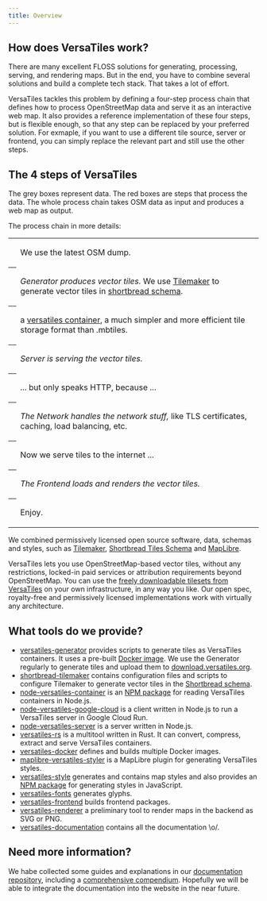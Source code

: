 ```yaml
---
title: Overview
---
```



## How does VersaTiles work?

There are many excellent FLOSS solutions for generating, processing, serving, and rendering maps. But in the end, you have to combine several solutions and build a complete tech stack. That takes a lot of effort.

VersaTiles tackles this problem by defining a four-step process chain that defines how to process OpenStreetMap data and serve it as an interactive web map. It also provides a reference implementation of these four steps, but is flexible enough, so that any step can be replaced by your preferred solution. For exmaple, if you want to use a different tile source, server or frontend, you can simply replace the relevant part and still use the other steps.


## The 4 steps of VersaTiles

<ChartFlow style="max-width:100%"></ChartFlow>

The grey boxes represent data. The red boxes are steps that process the data.
The whole process chain takes OSM data as input and produces a web map as output.

The process chain in more details:

<table class="overview">
<tr><th><ChartFlow step="0"></ChartFlow></th><td>

We use the latest OSM dump.
</td></tr>
<tr><th><ChartFlow step="1"></ChartFlow></th><td>

_Generator produces vector tiles._ We use [Tilemaker](https://tilemaker.org/) to generate vector tiles in [shortbread schema](https://shortbread-tiles.org/schema/).
</td></tr>
<tr><th><ChartFlow step="2"></ChartFlow></th><td>

a [versatiles container](http://github.com/versatiles-org/versatiles-spec), a much simpler and more efficient tile storage format than .mbtiles.
</td></tr>
<tr><th><ChartFlow step="3"></ChartFlow></th><td>

_Server is serving the vector tiles._
</td></tr>
<tr><th><ChartFlow step="4"></ChartFlow></th><td>

... but only speaks HTTP, because ...
</td></tr>
<tr><th><ChartFlow step="5"></ChartFlow></th><td>

_The Network handles the network stuff,_ like TLS certificates, caching, load balancing, etc.
</td></tr>
<tr><th><ChartFlow step="6"></ChartFlow></th><td>

Now we serve tiles to the internet ...
</td></tr>
<tr><th><ChartFlow step="7"></ChartFlow></th><td>

_The Frontend loads and renders the vector tiles._
</td></tr>
<tr><th><ChartFlow step="8"></ChartFlow></th><td>

Enjoy.
</td></tr>
</table>

We combined permissively licensed open source software, data, schemas and styles, such as [Tilemaker](https://tilemaker.org/), [Shortbread Tiles Schema](https://shortbread-tiles.org/schema/) and [MapLibre](https://maplibre.org/).

VersaTiles lets you use OpenStreetMap-based vector tiles, without any restrictions, locked-in paid services or attribution requirements beyond OpenStreetMap. You can use the [freely downloadable tilesets from VersaTiles](https://download.versatiles.org) on your own infrastructure, in any way you like. Our open spec, royalty-free and permissively licensed implementations work with virtually any architecture.


## What tools do we provide?

- [versatiles-generator](https://github.com/versatiles-org/versatiles-generator) provides scripts to generate tiles as VersaTiles containers. It uses a pre-built [Docker image](https://github.com/versatiles-org/versatiles-docker). We use the Generator regularly to generate tiles and upload them to [download.versatiles.org](https://download.versatiles.org).
- [shortbread-tilemaker](https://github.com/versatiles-org/shortbread-tilemaker) contains configuration files and scripts to configure Tilemaker to generate vector tiles in the [Shortbread schema](https://shortbread-tiles.org/).
- [node-versatiles-container](https://github.com/versatiles-org/node-versatiles-container) is an [NPM package](https://www.npmjs.com/package/@versatiles/container) for reading VersaTiles containers in Node.js.
- [node-versatiles-google-cloud](https://github.com/versatiles-org/node-versatiles-google-cloud) is a client written in Node.js to run a VersaTiles server in Google Cloud Run.
- [node-versatiles-server](https://github.com/versatiles-org/node-versatiles-server) is a server written in Node.js.
- [versatiles-rs](https://github.com/versatiles-org/versatiles-rs) is a multitool written in Rust. It can convert, compress, extract and serve VersaTiles containers.
- [versatiles-docker](https://github.com/versatiles-org/versatiles-docker) defines and builds multiple Docker images.
- [maplibre-versatiles-styler](https://github.com/versatiles-org/maplibre-versatiles-styler) is a MapLibre plugin for generating VersaTiles styles.
- [versatiles-style](https://github.com/versatiles-org/versatiles-style) generates and contains map styles and also provides an [NPM package](https://www.npmjs.com/package/@versatiles/style) for generating styles in JavaScript.
- [versatiles-fonts](https://github.com/versatiles-org/versatiles-fonts) generates glyphs.
- [versatiles-frontend](https://github.com/versatiles-org/versatiles-frontend) builds frontend packages.
- [versatiles-renderer](https://github.com/versatiles-org/versatiles-renderer) a preliminary tool to render maps in the backend as SVG or PNG.
- [versatiles-documentation](https://github.com/versatiles-org/versatiles-documentation) contains all the documentation \o/.


## Need more information?

We habe collected some guides and explanations in our [documentation repository](https://github.com/versatiles-org/versatiles-documentation), including a [comprehensive compendium](https://github.com/versatiles-org/versatiles-documentation/blob/main/basics/compendium.md). Hopefully we will be able to integrate the documentation into the website in the near future.
